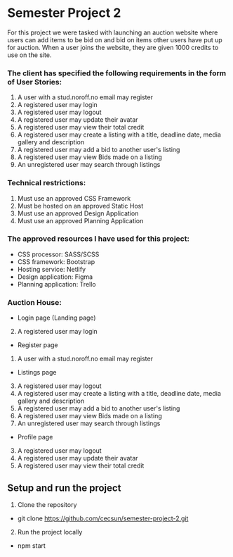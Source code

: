 # Semester Project 2

For this project we were tasked with launching an auction website where users can add items to be bid on and bid on items other users have put up for auction. When a user joins the website, they are given 1000 credits to use on the site. 

### The client has specified the following requirements in the form of User Stories:
1. A user with a stud.noroff.no email may register
2. A registered user may login
3. A registered user may logout
4. A registered user may update their avatar
5. A registered user may view their total credit
6. A registered user may create a listing with a title, deadline date, media gallery and description
7. A registered user may add a bid to another user's listing
8. A registered user may view Bids made on a listing
9. An unregistered user may search through listings

### Technical restrictions:
1. Must use an approved CSS Framework
2. Must be hosted on an approved Static Host
3. Must use an approved Design Application
4. Must use an approved Planning Application

### The approved resources I have used for this project:
- CSS processor: SASS/SCSS
- CSS framework: Bootstrap
- Hosting service: Netlify
- Design application: Figma
- Planning application: Trello

### Auction House:
- Login page (Landing page)
2. A registered user may login

- Register page
1. A user with a stud.noroff.no email may register

- Listings page
3. A registered user may logout
6. A registered user may create a listing with a title, deadline date, media gallery and description
7. A registered user may add a bid to another user's listing
8. A registered user may view Bids made on a listing
9. An unregistered user may search through listings

- Profile page
3. A registered user may logout
4. A registered user may update their avatar
5. A registered user may view their total credit

## Setup and run the project

1. Clone the repository
- git clone https://github.com/cecsun/semester-project-2.git

2. Run the project locally
- npm start


